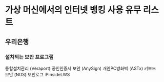 # 가상 머신에서의 인터넷 뱅킹 사용 유무 리스트


## 우리은행
### 설치되는 보안 프로그램
통합설치관리 (Veraport)
공인인증서 보안 (AnySign)
개인PC방화벽 (ASTx)
키보드 보안 (NOS)
보안로그 IPinsideLWS

